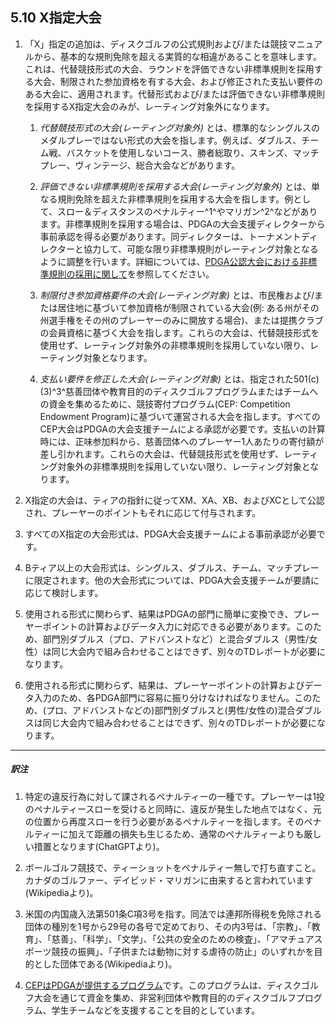 ## 5.10 X指定大会

1. 「X」指定の追加は、ディスクゴルフの公式規則および/または競技マニュアルから、基本的な規則免除を超える実質的な相違があることを意味します。これは、代替競技形式の大会、ラウンドを評価できない非標準規則を採用する大会、制限された参加資格を有する大会、および修正された支払い要件のある大会に、適用されます。代替形式および/または評価できない非標準規則を採用するX指定大会のみが、レーティング対象外になります。

    1. *代替競技形式の大会(レーティング対象外)* とは、標準的なシングルスのメダルプレーではない形式の大会を指します。例えば、ダブルス、チーム戦、バスケットを使用しないコース、勝者総取り、スキンズ、マッチプレー、ヴィンテージ、総合大会などがあります。

    1. *評価できない非標準規則を採用する大会(レーティング対象外)* とは、単なる規則免除を超えた非標準規則を採用する大会を指します。例として、スロー＆ディスタンスのペナルティー^1^やマリガン^2^などがあります。非標準規則を採用する場合は、PDGAの大会支援ディレクターから事前承認を得る必要があります。同ディレクターは、トーナメントディレクターと協力して、可能な限り非標準規則がレーティング対象となるように調整を行います。詳細については、[PDGA公認大会における非標準規則の採用に関して](dgj/nonstandards)を参照してください。

    1. *制限付き参加資格要件の大会(レーティング対象)* とは、市民権および/または居住地に基づいて参加資格が制限されている大会(例: ある州がその州選手権をその州のプレーヤーのみに開放する場合)、または提携クラブの会員資格に基づく大会を指します。これらの大会は、代替競技形式を使用せず、レーティング対象外の非標準規則を採用していない限り、レーティング対象となります。

    1. *支払い要件を修正した大会(レーティング対象)* とは、指定された501(c)(3)^3^慈善団体や教育目的のディスクゴルフプログラムまたはチームへの資金を集めるために、競技寄付プログラム(CEP: Competition Endowment Program)に基づいて運営される大会を指します。すべてのCEP大会はPDGAの大会支援チームによる承認が必要です。支払いの計算時には、正味参加料から、慈善団体へのプレーヤー1人あたりの寄付額が差し引かれます。これらの大会は、代替競技形式を使用せず、レーティング対象外の非標準規則を採用していない限り、レーティング対象となります。

1. X指定の大会は、ティアの指針に従ってXM、XA、XB、およびXCとして公認され、プレーヤーのポイントもそれに応じて付与されます。

1. すべてのX指定の大会形式は、PDGA大会支援チームによる事前承認が必要です。

1. Bティア以上の大会形式は、シングルス、ダブルス、チーム、マッチプレーに限定されます。他の大会形式については、PDGA大会支援チームが要請に応じて検討します。

1. 使用される形式に関わらず、結果はPDGAの部門に簡単に変換でき、プレーヤーポイントの計算およびデータ入力に対応できる必要があります。このため、部門別ダブルス（プロ、アドバンストなど）と混合ダブルス（男性/女性）は同じ大会内で組み合わせることはできず、別々のTDレポートが必要になります。

1. 使用される形式に関わらず、結果は、プレーヤーポイントの計算およびデータ入力のため、各PDGA部門に容易に振り分けなければなりません。このため、(プロ、アドバンストなどの)部門別ダブルスと(男性/女性の)混合ダブルスは同じ大会内で組み合わせることはできず、別々のTDレポートが必要になります。

___
##### 訳注

1. 特定の違反行為に対して課されるペナルティーの一種です。プレーヤーは1投のペナルティースローを受けると同時に、違反が発生した地点ではなく、元の位置から再度スローを行う必要があるペナルティーを指します。そのペナルティーに加えて距離の損失も生じるため、通常のペナルティーよりも厳しい措置となります(ChatGPTより)。

1. ボールゴルフ競技で、ティーショットをペナルティー無しで打ち直すこと。カナダのゴルファー、デイビッド・マリガンに由来すると言われています(Wikipediaより)。

1. 米国の内国歳入法第501条C項3号を指す。同法では連邦所得税を免除される団体の種別を1号から29号の各号で定めており、その内3号は、「宗教」、「教育」、「慈善」、「科学」、「文学」、「公共の安全のための検査」、「アマチュアスポーツ競技の振興」、「子供または動物に対する虐待の防止」のいずれかを目的とした団体である(Wikipediaより)。

1. [CEPはPDGAが提供するプログラム](https://www.pdga.com/td/pdga-competition-endowment-program)です。このプログラムは、ディスクゴルフ大会を通じて資金を集め、非営利団体や教育目的のディスクゴルフプログラム、学生チームなどを支援することを目的としています。
